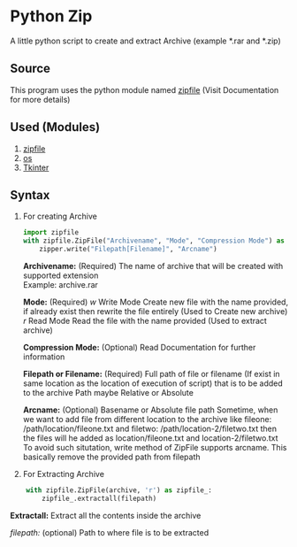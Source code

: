 # Python Zip
A little python script to create and extract Archive (example *.rar and *.zip)

## Source
This program uses the python module named [zipfile](https://docs.python.org/3/library/zipfile.html) (Visit Documentation for more details)

## Used (Modules)
1. [zipfile](https://docs.python.org/3/library/zipfile.html)
2. [os](https://docs.python.org/3/library/os.html)
3. [Tkinter](https://docs.python.org/3/library/tk.html)

## Syntax
1. For creating Archive
    ````python
    import zipfile
    with zipfile.ZipFile("Archivename", "Mode", "Compression Mode") as zipper:
        zipper.write("Filepath[Filename]", "Arcname")
    ````
    **Archivename:** (Required)
        The name of archive that will be created with supported extension <br>
        Example: archive.rar

    **Mode:** (Required)
        *w*
            Write Mode
                Create new file with the name provided, if already exist then rewrite the file entirely
                (Used to Create new archive)
        *r*
            Read Mode
                Read the file with the name provided
                (Used to extract archive)

    **Compression Mode:** (Optional)
        Read Documentation for further information

    **Filepath or Filename:** (Required)
        Full path of file or filename (If exist in same location as the location of execution of script) that is to be added to the archive
        Path maybe Relative or Absolute

    **Arcname:** (Optional)
        Basename or Absolute file path
        Sometime, when we want to add file from different location to the archive like
        fileone: /path/location/fileone.txt and
        filetwo: /path/location-2/filetwo.txt
        then the files will he added as
        location/fileone.txt and 
        location-2/filetwo.txt
        <br>
        To avoid such situtation, write method of ZipFile supports arcname.
        This basically remove the provided path from filepath
        
2. For Extracting Archive
````python
    with zipfile.ZipFile(archive, 'r') as zipfile_:
        zipfile_.extractall(filepath)
````
**Extractall:**
    Extract all the contents inside the archive

*filepath:* (optional)
    Path to where file is to be extracted